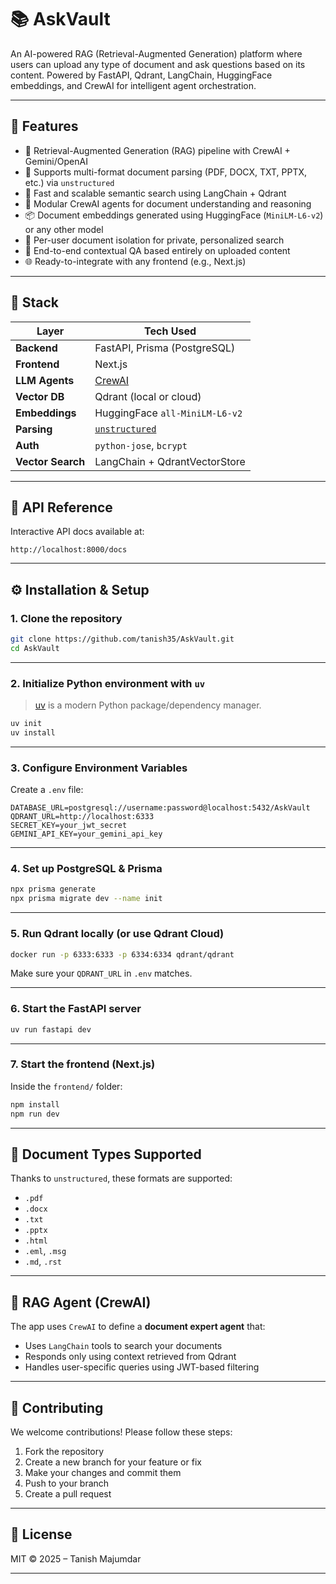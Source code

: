 # 📚 AskVault

An AI-powered RAG (Retrieval-Augmented Generation) platform where users can upload any type of document and ask questions based on its content. Powered by FastAPI, Qdrant, LangChain, HuggingFace embeddings, and CrewAI for intelligent agent orchestration.

---

## 🚀 Features

- 🧠 Retrieval-Augmented Generation (RAG) pipeline with CrewAI + Gemini/OpenAI
- 📎 Supports multi-format document parsing (PDF, DOCX, TXT, PPTX, etc.) via `unstructured`
- 🧲 Fast and scalable semantic search using LangChain + Qdrant
- 🧩 Modular CrewAI agents for document understanding and reasoning
- 📦 Document embeddings generated using HuggingFace (`MiniLM-L6-v2`) or any other model
- 👥 Per-user document isolation for private, personalized search
- 🔄 End-to-end contextual QA based entirely on uploaded content
- 🌐 Ready-to-integrate with any frontend (e.g., Next.js)

---

## 🧱 Stack

| Layer             | Tech Used                                                         |
| ----------------- | ----------------------------------------------------------------- |
| **Backend**       | FastAPI, Prisma (PostgreSQL)                                      |
| **Frontend**      | Next.js                                                           |
| **LLM Agents**    | [CrewAI](https://github.com/joaomdmoura/crewAI)                   |
| **Vector DB**     | Qdrant (local or cloud)                                           |
| **Embeddings**    | HuggingFace `all-MiniLM-L6-v2`                                    |
| **Parsing**       | [`unstructured`](https://github.com/Unstructured-IO/unstructured) |
| **Auth**          | `python-jose`, `bcrypt`                                           |
| **Vector Search** | LangChain + QdrantVectorStore                                     |

---

## 🔗 API Reference

Interactive API docs available at:

```
http://localhost:8000/docs
```

---

## ⚙️ Installation & Setup

### 1. Clone the repository

```bash
git clone https://github.com/tanish35/AskVault.git
cd AskVault
```

---

### 2. Initialize Python environment with `uv`

> [uv](https://github.com/astral-sh/uv) is a modern Python package/dependency manager.

```bash
uv init
uv install
```

---

### 3. Configure Environment Variables

Create a `.env` file:

```env
DATABASE_URL=postgresql://username:password@localhost:5432/AskVault
QDRANT_URL=http://localhost:6333
SECRET_KEY=your_jwt_secret
GEMINI_API_KEY=your_gemini_api_key
```

---

### 4. Set up PostgreSQL & Prisma

```bash
npx prisma generate
npx prisma migrate dev --name init
```

---

### 5. Run Qdrant locally (or use Qdrant Cloud)

```bash
docker run -p 6333:6333 -p 6334:6334 qdrant/qdrant
```

Make sure your `QDRANT_URL` in `.env` matches.

---

### 6. Start the FastAPI server

```bash
uv run fastapi dev
```

---

### 7. Start the frontend (Next.js)

Inside the `frontend/` folder:

```bash
npm install
npm run dev
```

---

## 📎 Document Types Supported

Thanks to `unstructured`, these formats are supported:

- `.pdf`
- `.docx`
- `.txt`
- `.pptx`
- `.html`
- `.eml`, `.msg`
- `.md`, `.rst`

---

## 🧠 RAG Agent (CrewAI)

The app uses `CrewAI` to define a **document expert agent** that:

- Uses `LangChain` tools to search your documents
- Responds only using context retrieved from Qdrant
- Handles user-specific queries using JWT-based filtering

---

## 🤝 Contributing

We welcome contributions! Please follow these steps:

1. Fork the repository
2. Create a new branch for your feature or fix
3. Make your changes and commit them
4. Push to your branch
5. Create a pull request

---

## 📌 License

MIT © 2025 – Tanish Majumdar

---
